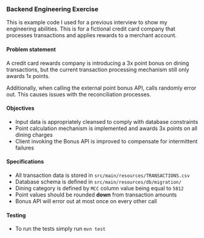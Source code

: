 ### Backend Engineering Exercise 
This is example code I used for a previous interview to show my engineering abilities. 
This is for a fictional credit card company that processes transactions and applies rewards to a merchant account.

#### Problem statement
A credit card rewards company is introducing a 3x point bonus on dining transactions, but the current 
transaction processing mechanism still only awards 1x points.

Additionally, when calling the external point bonus API, calls randomly error out.
This causes issues with the reconciliation processes.

#### Objectives
* Input data is appropriately cleansed to comply with database constraints
* Point calculation mechanism is implemented and awards 3x points on all dining charges 
* Client invoking the Bonus API is improved to compensate for intermittent failures

#### Specifications
* All transaction data is stored in `src/main/resources/TRANSACTIONS.csv`
* Database schema is defined in `src/main/resources/db/migration/`
* Dining category is defined by `MCC` column value being equal to `5812`
* Point values should be rounded **down** from transaction amounts
* Bonus API will error out at most once on every other call

#### Testing
* To run the tests simply run `mvn test`
